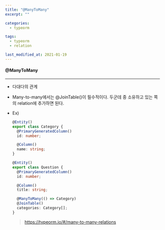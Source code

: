 ```yaml
---
title: "@ManyToMany"
excerpt: ""

categories:
  - typeorm

tags:
  - typeorm
  - relation

last_modified_at: 2021-01-19
---
```


#### @ManyToMany

---

- 다대다의 관계
- Many-to-many에서는 @JoinTable()이 필수적이다. 두군데 중 소유하고 있는 쪽의 relation에 추가하면 된다.
- Ex)

  ```typescript
  @Entity()
  export class Category {
    @PrimaryGeneratedColumn()
    id: number;

    @Column()
    name: string;
  }
  ```

  ```typescript
  @Entity()
  export class Question {
    @PrimaryGeneratedColumn()
    id: number;

    @Column()
    title: string;

    @ManyToMany(() => Category)
    @JoinTable()
    categories: Category[];
  }
  ```

  > https://typeorm.io/#/many-to-many-relations
